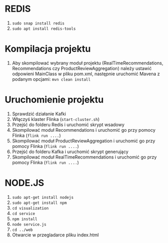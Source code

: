 # REDIS
1. `sudo snap install redis`
2. `sudo apt install redis-tools`
# Kompilacja projektu
1. Aby skompilować wybrany moduł projektu (RealTimeRecommendations, Recommendations czy ProductReviewAggregation) należy ustawić odpowieni MainClass w pliku pom.xml, następnie uruchomić Mavena z podanym opcjami: `mvn clean install`
# Uruchomienie projektu
1. Sprawdzić działanie Kafki
2. Włączyś klaster Flinka (`start-cluster.sh`)
3. Przejść do folderu Redis i uruchomić skrypt wsadowy
4. Skompilować moduł Recommendations i uruchomić go przy pomocy Flinka (`flink run ....`)
5. Skompilować moduł ProductReviewAggregation i uruchomić go przy pomocy Flinka (`flink run ....`)
6. Przejść do folderu Kafka i uruchomić skrypt generujący
7. Skompilować moduł RealTimeRecommendations i uruchomić go przy pomocy Flinka (`flink run ....`)
# NODE.JS
1. `sudo apt-get install nodejs`
2. `sudo apt-get install npm`
3. `cd visualization`
4. `cd service`
5. `npm install`
6. `node service.js`
7. `cd ../web`
8. Otwarcie w przegladarce pliku index.html
